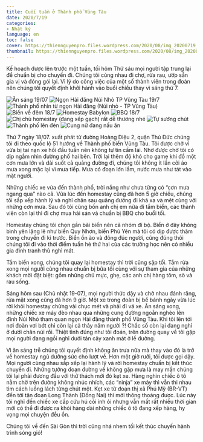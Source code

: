 ```yaml
---
title: Cuối tuần ở Thành phố Vũng Tàu
date: 2020/7/19
categories:
- Nhật ký
language: en
toc: false
cover: https://thiennguyenpro.files.wordpress.com/2020/08/img_20200719_104745.jpg?w=800
thumbnail: https://thiennguyenpro.files.wordpress.com/2020/08/img_20200719_104745.jpg?w=300
---
```

Kế hoạch được lên trước một tuần, tối hôm Thứ sáu mọi người tập trung lại để chuẩn bị cho chuyến đi. Chúng tôi cùng nhau đi chợ, rửa rau, ướp sẵn gia vị và đóng gói lại. Vì lý do công việc của một số thành viên trong đoàn nên chúng tôi quyết định khởi hành vào buổi chiều thay vì sáng thứ 7. 

<!-- more -->
<div class="justified-gallery">

![Ăn sáng 19/07](https://thiennguyenpro.files.wordpress.com/2020/08/img_20200719_093459.jpg?w=724)
![Ngọn Hải đăng Núi Nhỏ TP Vũng Tàu 19/7](https://thiennguyenpro.files.wordpress.com/2020/08/20200719_104204.jpg?w=351)
![Thành phố nhìn từ ngọn Hải đăng (Núi nhỏ - TP Vũng Tàu)](https://thiennguyenpro.files.wordpress.com/2020/08/img_20200719_104745.jpg?w=724)
![Biển về đêm 18/7](https://thiennguyenpro.files.wordpress.com/2020/08/img_20200718_232657.jpg?w=543)
![Homestay Babylon](https://thiennguyenpro.files.wordpress.com/2020/08/img_20200718_220657.jpg?w=724)
![BBQ 18/7](https://thiennguyenpro.files.wordpress.com/2020/08/img_20200718_203813.jpg?w=724)
![Chị chủ homestay (đang xếp gạch) rất dễ thương nhé](https://thiennguyenpro.files.wordpress.com/2020/08/img_20200718_195008.jpg?w=724)
![Tự sướng chút](https://thiennguyenpro.files.wordpress.com/2020/08/img_20200718_194930.jpg?w=724)
![Thành phố lên đèn](https://thiennguyenpro.files.wordpress.com/2020/08/img_20200718_193111.jpg?w=724)
![Cung nữ đang nấu ăn](https://thiennguyenpro.files.wordpress.com/2020/08/img_20200718_192702.jpg?w=724)

</div>

Thứ 7 ngày 18/07. xuất phát từ đường Hoàng Diệu 2, quận Thủ Đức chúng tôi đi theo quốc lộ 51 hướng về Thành phố biển Vũng Tàu. Tôi được chở vì vừa bị tai nạn xe hồi đầu tuần nên không tự tin cầm lái. Nhờ được chở tôi có dịp ngắm nhìn đường phố hai bên. Trời lại thêm độ khó cho game khi đổ một cơn mưa lớn và dài suốt cả quảng đường đi, chúng tôi không ít lần cởi áo mưa xong mặc lại vì mưa tiếp. Mưa có đoạn lớn lắm, nước mưa như tát vào mặt người.

Những chiếc xe vừa đến thành phố, trời nắng như chưa từng có “cơn mưa ngang qua” nào cả. Vừa lúc đến homestay cũng đã hơn 5 giờ chiều, chúng tôi sắp xếp hành lý và nghỉ chân sau quãng đường đi khá xa và mệt cùng với những cơn mưa. Sau đó tôi cùng bốn anh chị em nữa đi tắm biển, các thành viên còn lại thì đi chợ mua hải sản và chuẩn bị BBQ cho buổi tối.

Homestay chúng tôi chọn gần bãi biển nên cả nhóm đi bộ. Biển ở đây không bình yên lặng lẽ như biển Quy Nhơn, biển Phú Yên mà tôi có dịp được thăm trong chuyến đi kì trước. Biển ồn ào và đông đúc người, cũng đúng thôi chúng tôi đi vào thời điểm tuần hè thứ hai của các trường học nên có nhiều gia đình tranh thủ nghỉ mát.

Tắm biển xong, chúng tôi quay lại homestay thì trời cũng sập tối. Tắm rửa xong mọi người cùng nhau chuẩn bị bữa tối cùng với sự tham gia của những khách mời đặt biệt: gồm những chú mực, ghẹ, các anh chị hàng tôm, sò và rau sống.

Sáng hôm sau (Chủ nhật 19-07), mọi người thức dậy và chờ nhau đánh răng, rửa mặt xong cũng đã hơn 9 giờ. Một xe trong đoàn bị bể bánh ngày vừa lúc rời khỏi homestay chừng vài chục mét và phải đi vá xe. Ăn sáng xong, những chiếc xe máy đèo nhau qua những cung đường ngoằn nghèo lên đỉnh Núi Nhỏ tham quan ngọn Hải đăng thành phố Vũng Tàu. Khi tôi lên tới nơi đoàn vơi bớt chỉ còn lại cả thảy năm người ?! Chắc số còn lại đang nghỉ ở dưới chân núi rồi. Thiệt tình đúng như tôi đoán, trên đường quay về tôi gặp mọi người đang ngồi nghỉ dưới tán cây xanh mát ở lề đường.

Vì ăn sáng trễ chúng tôi quyết định không ăn trưa nữa mà thay vào đó là trở về homestay ngủ dưỡng sức cho lượt về. Hơn một giờ rưỡi, tôi được gọi dậy. Mọi người cùng nhau sắp xếp lại hành lý và rời homestay chuẩn bị kết thúc chuyến đi. Những tưởng đoạn đường về không gặp mưa là may mắn chúng tôi lại phải đương đầu với thử thách mới đó kẹt xe. Hàng nghìn chiếc ô tô nằm chờ trên đường không nhúc nhích, các “ninja” xe máy thì vẫn thi nhau tìm cách luồng lách từng chút một. Kẹt xe từ đoạn thị xã Phú Mỹ (BR-VT) đến tới tận đoạn Long Thành (Đồng Nai) thì mới thông thoáng được. Lúc này tôi nghĩ đến chiếc xe cấp cứu hú còi inh ỏi nhưng vẫn mất rất nhiều thời gian mới có thể đi được ra khỏi hàng dài những chiếc ô tô đang xếp hàng, hy vọng mọi chuyện đều ổn.

Chúng tôi về đến Sài Gòn thì trời cũng nhá nhem tối kết thúc chuyến hành trình sóng gió!



